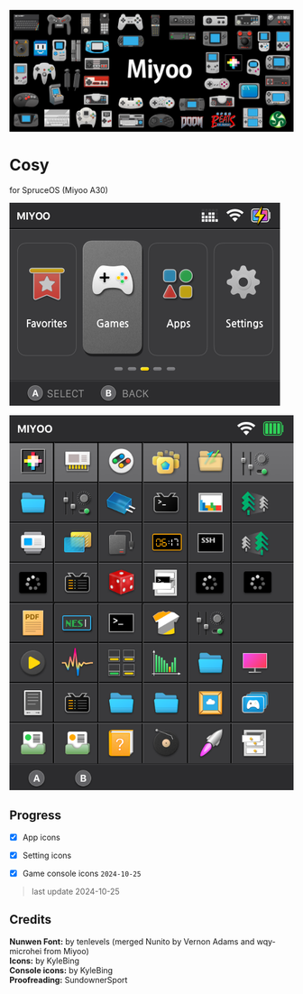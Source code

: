 ![banner](./art/art-horizontal-3000h.png)

# Cosy
for SpruceOS (Miyoo A30)


![preview](./previews/preview-spruce.png)

![preview](./previews/preview-app-list.png)

## Progress
- [x] App icons
- [x] Setting icons
- [x] Game console icons `2024-10-25`


> last update 2024-10-25



## Credits

**Nunwen Font:** by tenlevels (merged Nunito by Vernon Adams and wqy-microhei from Miyoo)  
**Icons:** by KyleBing  
**Console icons:** by KyleBing  
**Proofreading:** SundownerSport
